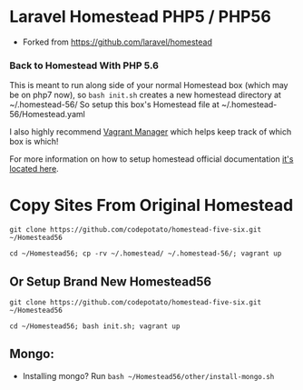 # Laravel Homestead PHP5 / PHP56
* Forked from https://github.com/laravel/homestead

### Back to Homestead With PHP 5.6

This is meant to run along side of your normal Homestead box (which may be on php7 now), so `bash init.sh` creates a new homestead directory at ~/.homestead-56/ So setup this box's Homestead file at ~/.homestead-56/Homestead.yaml

I also highly recommend [Vagrant Manager](http://vagrantmanager.com) which helps keep track of which box is which!

For more information on how to setup homestead official documentation [it's located here](https://laravel.com/docs/5.4/homestead).

# Copy Sites From Original Homestead

```git clone https://github.com/codepotato/homestead-five-six.git ~/Homestead56```

```cd ~/Homestead56; cp -rv ~/.homestead/ ~/.homestead-56/; vagrant up```

## Or Setup Brand New Homestead56

 ```git clone https://github.com/codepotato/homestead-five-six.git ~/Homestead56```

```cd ~/Homestead56; bash init.sh; vagrant up```

## Mongo:
* Installing mongo? Run ```bash ~/Homestead56/other/install-mongo.sh```
